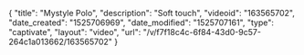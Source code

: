 {
    "title": "Mystyle Polo",
    "description": "Soft touch",
    "videoid": "163565702",
    "date_created": "1525706969",
    "date_modified": "1525707161",
    "type": "captivate",
    "layout": "video",
    "url": "\/v\/f7f18c4c-6f84-43d0-9c57-264c1a013662\/163565702"
}